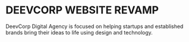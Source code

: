 # DEEVCORP WEBSITE REVAMP

DeevCorp Digital Agency is focused on helping startups and established brands bring their ideas to life using design and technology.
